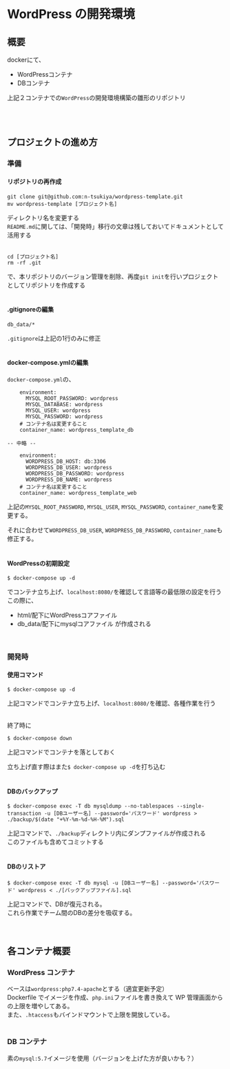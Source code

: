 # WordPress の開発環境

## 概要
dockerにて、
- WordPressコンテナ
- DBコンテナ

上記２コンテナでの`WordPress`の開発環境構築の雛形のリポジトリ  

<br><br>


## プロジェクトの進め方
### 準備
#### リポジトリの再作成
```
git clone git@github.com:n-tsukiya/wordpress-template.git
mv wordpress-template [プロジェクト名]
```
ディレクトリ名を変更する  
`README.md`に関しては、「開発時」移行の文章は残しておいてドキュメントとして活用する  
<br>

```
cd [プロジェクト名]
rm -rf .git
```
で、本リポジトリのバージョン管理を削除、再度`git init`を行いプロジェクトとしてリポジトリを作成する  
<br>


#### .gitignoreの編集
```
db_data/*
```
`.gitignore`は上記の1行のみに修正  
<br>


#### docker-compose.ymlの編集
`docker-compose.yml`の、
```
    environment:
      MYSQL_ROOT_PASSWORD: wordpress
      MYSQL_DATABASE: wordpress
      MYSQL_USER: wordpress
      MYSQL_PASSWORD: wordpress
    # コンテナ名は変更すること
    container_name: wordpress_template_db

-- 中略 --

    environment:
      WORDPRESS_DB_HOST: db:3306
      WORDPRESS_DB_USER: wordpress
      WORDPRESS_DB_PASSWORD: wordpress
      WORDPRESS_DB_NAME: wordpress
    # コンテナ名は変更すること
    container_name: wordpress_template_web
```
上記の`MYSQL_ROOT_PASSWORD`, `MYSQL_USER`, `MYSQL_PASSWORD`, `container_name`を変更する。  

それに合わせて`WORDPRESS_DB_USER`, `WORDPRESS_DB_PASSWORD`, `container_name`も修正する。  
<br>


#### WordPressの初期設定

```
$ docker-compose up -d
```
でコンテナ立ち上げ、`localhost:8080/`を確認して言語等の最低限の設定を行う  
この際に、
- html/配下にWordPressコアファイル
- db_data/配下にmysqlコアファイル
が作成される  
<br>


### 開発時
#### 使用コマンド
```
$ docker-compose up -d
```
上記コマンドでコンテナ立ち上げ、`localhost:8080/`を確認、各種作業を行う  

<br>
終了時に

```
$ docker-compose down
```
上記コマンドでコンテナを落としておく  

立ち上げ直す際はまた`$ docker-compose up -d`を打ち込む  
<br>


#### DBのバックアップ
```
$ docker-compose exec -T db mysqldump --no-tablespaces --single-transaction -u [DBユーザー名] --password='パスワード' wordpress > ./backup/$(date "+%Y-%m-%d-%H-%M").sql
```
上記コマンドで、`./backup`ディレクトリ内にダンプファイルが作成される  
このファイルも含めてコミットする  
<br>


#### DBのリストア
```
$ docker-compose exec -T db mysql -u [DBユーザー名] --password='パスワード' wordpress < ./[バックアップファイル].sql
```
上記コマンドで、DBが復元される。  
これら作業でチーム間のDBの差分を吸収する。  
<br><br>


## 各コンテナ概要
### WordPress コンテナ
ベースは`wordpress:php7.4-apache`とする（適宜更新予定）  
Dockerfile でイメージを作成、`php.ini`ファイルを書き換えて WP 管理画面からの上限を増やしてある。  
また、`.htaccess`もバインドマウントで上限を開放している。  
<br>


### DB コンテナ
素の`mysql:5.7`イメージを使用（バージョンを上げた方が良いかも？）  
<br>
